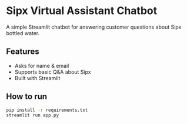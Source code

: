 # Sipx Virtual Assistant Chatbot

A simple Streamlit chatbot for answering customer questions about Sipx bottled water.

## Features
- Asks for name & email
- Supports basic Q&A about Sipx
- Built with Streamlit

## How to run
```bash
pip install -r requirements.txt
streamlit run app.py
```
